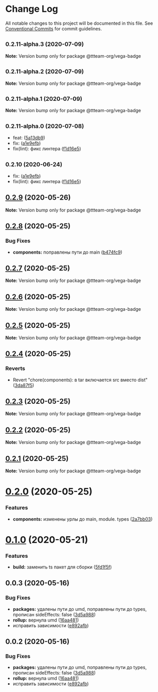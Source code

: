 # Change Log

All notable changes to this project will be documented in this file.
See [Conventional Commits](https://conventionalcommits.org) for commit guidelines.

## <small>0.2.11-alpha.3 (2020-07-09)</small>

**Note:** Version bump only for package @ttteam-org/vega-badge





## <small>0.2.11-alpha.2 (2020-07-09)</small>

**Note:** Version bump only for package @ttteam-org/vega-badge





## <small>0.2.11-alpha.1 (2020-07-09)</small>

**Note:** Version bump only for package @ttteam-org/vega-badge





## <small>0.2.11-alpha.0 (2020-07-08)</small>

* feat: ([5a13db9](https://github.com/ttteam-org/ttteam-vega-ui/commit/5a13db9))
* fix: ([a1e9efb](https://github.com/ttteam-org/ttteam-vega-ui/commit/a1e9efb))
* fix(lint): фикс линтера ([f1d16e5](https://github.com/ttteam-org/ttteam-vega-ui/commit/f1d16e5))





## <small>0.2.10 (2020-06-24)</small>

- fix: ([a1e9efb](https://github.com/ttteam-org/ttteam-vega-ui/commit/a1e9efb))
- fix(lint): фикс линтера ([f1d16e5](https://github.com/ttteam-org/ttteam-vega-ui/commit/f1d16e5))

## [0.2.9](https://github.com/ttteam-org/ttteam-vega-ui/compare/@ttteam-org/vega-badge@0.1.0...@ttteam-org/vega-badge@0.2.9) (2020-05-26)

**Note:** Version bump only for package @ttteam-org/vega-badge

## [0.2.8](https://github.com/ttteam-org/ttteam-vega-ui/compare/@ttteam-org/vega-badge@0.2.7...@ttteam-org/vega-badge@0.2.8) (2020-05-25)

### Bug Fixes

- **components:** поправлены пути до main ([b474fc9](https://github.com/ttteam-org/ttteam-vega-ui/commit/b474fc94fd90b0d4dd791935251d21d8541b77f9))

## [0.2.7](https://github.com/ttteam-org/ttteam-vega-ui/compare/@ttteam-org/vega-badge@0.2.6...@ttteam-org/vega-badge@0.2.7) (2020-05-25)

**Note:** Version bump only for package @ttteam-org/vega-badge

## [0.2.6](https://github.com/ttteam-org/ttteam-vega-ui/compare/@ttteam-org/vega-badge@0.2.5...@ttteam-org/vega-badge@0.2.6) (2020-05-25)

**Note:** Version bump only for package @ttteam-org/vega-badge

## [0.2.5](https://github.com/ttteam-org/ttteam-vega-ui/compare/@ttteam-org/vega-badge@0.2.4...@ttteam-org/vega-badge@0.2.5) (2020-05-25)

**Note:** Version bump only for package @ttteam-org/vega-badge

## [0.2.4](https://github.com/ttteam-org/ttteam-vega-ui/compare/@ttteam-org/vega-badge@0.2.3...@ttteam-org/vega-badge@0.2.4) (2020-05-25)

### Reverts

- Revert "chore(components): в tar включается src вместо dist" ([3da87f5](https://github.com/ttteam-org/ttteam-vega-ui/commit/3da87f523e514c40c18815a6f2e44a6dbdd502b7))

## [0.2.3](https://github.com/ttteam-org/ttteam-vega-ui/compare/@ttteam-org/vega-badge@0.2.1...@ttteam-org/vega-badge@0.2.3) (2020-05-25)

**Note:** Version bump only for package @ttteam-org/vega-badge

## [0.2.2](https://github.com/ttteam-org/ttteam-vega-ui/compare/@ttteam-org/vega-badge@0.2.1...@ttteam-org/vega-badge@0.2.2) (2020-05-25)

**Note:** Version bump only for package @ttteam-org/vega-badge

## [0.2.1](https://github.com/ttteam-org/ttteam-vega-ui/compare/@ttteam-org/vega-badge@0.2.0...@ttteam-org/vega-badge@0.2.1) (2020-05-25)

**Note:** Version bump only for package @ttteam-org/vega-badge

# [0.2.0](https://github.com/ttteam-org/ttteam-vega-ui/compare/@ttteam-org/vega-badge@0.1.0...@ttteam-org/vega-badge@0.2.0) (2020-05-25)

### Features

- **components:** изменены урлы до main, module. types ([2a7bb03](https://github.com/ttteam-org/ttteam-vega-ui/commit/2a7bb0354a083e034a49ed7e3709283dec0b7381))

# [0.1.0](https://github.com/ttteam-org/ttteam-vega-ui/compare/@ttteam-org/vega-badge@0.0.2...@ttteam-org/vega-badge@0.1.0) (2020-05-21)

### Features

- **build:** заменить ts пакет для сборки ([5fd1f5f](https://github.com/ttteam-org/ttteam-vega-ui/commit/5fd1f5fcd66e4c7cd83b623b63c3fe49f1001d88))

## 0.0.3 (2020-05-16)

### Bug Fixes

- **packages:** удалены пути до umd, поправлены пути до types, прописан sideEffects: false ([3d5a988](https://github.com/gpn-prototypes/vega-ui/commit/3d5a98871aece5d6c79be112e2e60ecd0529694e))
- **rollup:** вернула umd ([16aa481](https://github.com/gpn-prototypes/vega-ui/commit/16aa48132ca6c3934b3b12aa079f8645a0efc89b))
- исправить зависимости ([e892afb](https://github.com/gpn-prototypes/vega-ui/commit/e892afb5368b7ed2c6bdd4c77e08917e033f75ed))

## 0.0.2 (2020-05-16)

### Bug Fixes

- **packages:** удалены пути до umd, поправлены пути до types, прописан sideEffects: false ([3d5a988](https://github.com/gpn-prototypes/vega-ui/commit/3d5a98871aece5d6c79be112e2e60ecd0529694e))
- **rollup:** вернула umd ([16aa481](https://github.com/gpn-prototypes/vega-ui/commit/16aa48132ca6c3934b3b12aa079f8645a0efc89b))
- исправить зависимости ([e892afb](https://github.com/gpn-prototypes/vega-ui/commit/e892afb5368b7ed2c6bdd4c77e08917e033f75ed))
